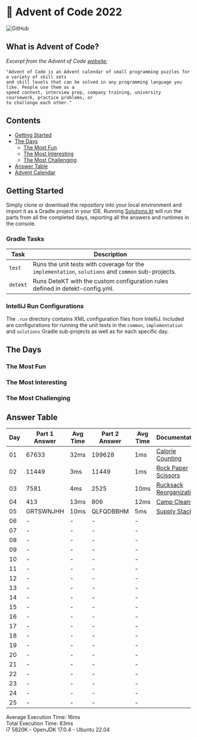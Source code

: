 # :christmas_tree: Advent of Code 2022

![GitHub](https://img.shields.io/badge/stars-10%2F50-yellow)

## What is Advent of Code?

_Excerpt from the Advent of Code [website](https://adventofcode.com/2022/about);_

    "Advent of Code is an Advent calendar of small programming puzzles for a variety of skill sets
    and skill levels that can be solved in any programming language you like. People use them as a
    speed contest, interview prep, company training, university coursework, practice problems, or
    to challenge each other."

## Contents
* [Getting Started](#getting-started)
* [The Days](#the-days)
    * [The Most Fun](#the-most-fun)
    * [The Most Interesting](#the-most-interesting)
    * [The Most Challenging](#the-most-challenging)
* [Answer Table](#answer-table)
* [Advent Calendar](#advent-calendar)

## Getting Started
Simply clone or download the repository into your local environment and import it as a Gradle project in your IDE.
Running [Solutions.kt](https://git.io/JII6v) will run the parts from all the completed days, reporting all the
answers and runtimes in the console.

### Gradle Tasks
| Task      | Description                                                                                        |
|-----------|----------------------------------------------------------------------------------------------------|
| `test`    | Runs the unit tests with coverage for the `implementation`, `solutions` and `common` sub-projects. |
| `detekt`  | Runs DeteKT with the custom configuration rules defined in detekt-config.yml.                      |

### IntelliJ Run Configurations
The `.run` directory contains XML configuration files from IntelliJ. Included are configurations for running the unit
tests in the `common`, `implementation` and `solutions` Gradle sub-projects as well as for each specific day.

## The Days

### The Most Fun
### The Most Interesting
### The Most Challenging

## Answer Table

| Day | Part 1 Answer | Avg Time | Part 2 Answer | Avg Time | Documentation                            |
|-----|---------------|----------|---------------|----------|------------------------------------------|
| 01  | 67633         | 32ms     | 199628        | 1ms      | [Calorie Counting](docs/DAY01.MD)        |
| 02  | 11449         | 3ms      | 11449         | 1ms      | [Rock Paper Scissors](docs/DAY02.MD)     |
| 03  | 7581          | 4ms      | 2525          | 10ms     | [Rucksack Reorganization](docs/DAY03.MD) |
| 04  | 413           | 13ms     | 806           | 12ms     | [Camp Cleanup](docs/DAY04.MD)            |
| 05  | GRTSWNJHH     | 10ms     | QLFQDBBHM     | 5ms      | [Supply Stacks](docs/DAY05.MD)           |
| 06  | -             | -        | -             | -        | [](docs/DAY06.MD)                        |
| 07  | -             | -        | -             | -        | [](docs/DAY07.MD)                        |
| 08  | -             | -        | -             | -        | [](docs/DAY08.MD)                        |
| 09  | -             | -        | -             | -        | [](docs/DAY09.MD)                        |
| 10  | -             | -        | -             | -        | [](docs/DAY10.MD)                        |
| 11  | -             | -        | -             | -        | [](docs/DAY11.MD)                        |
| 12  | -             | -        | -             | -        | [](docs/DAY12.MD)                        |
| 13  | -             | -        | -             | -        | [](docs/DAY13.MD)                        |
| 14  | -             | -        | -             | -        | [](docs/DAY14.MD)                        |
| 15  | -             | -        | -             | -        | [](docs/DAY15.MD)                        |
| 16  | -             | -        | -             | -        | [](docs/DAY16.MD)                        |
| 17  | -             | -        | -             | -        | [](docs/DAY17.MD)                        |
| 18  | -             | -        | -             | -        | [](docs/DAY18.MD)                        |
| 19  | -             | -        | -             | -        | [](docs/DAY19.MD)                        |
| 20  | -             | -        | -             | -        | [](docs/DAY20.MD)                        |
| 21  | -             | -        | -             | -        | [](docs/DAY21.MD)                        |
| 22  | -             | -        | -             | -        | [](docs/DAY22.MD)                        |
| 23  | -             | -        | -             | -        | [](docs/DAY23.MD)                        |
| 24  | -             | -        | -             | -        | [](docs/DAY24.MD)                        |
| 25  | -             | -        | -             | -        | [](docs/DAY25.MD)                        |

Average Execution Time: 16ms \
Total Execution Time: 83ms \
i7 5820K - OpenJDK 17.0.4 - Ubuntu 22.04
